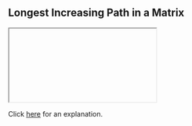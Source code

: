 ##  Longest Increasing Path in a Matrix 

<iframe></iframe>

Click [here](Explanation.md) for an explanation.

